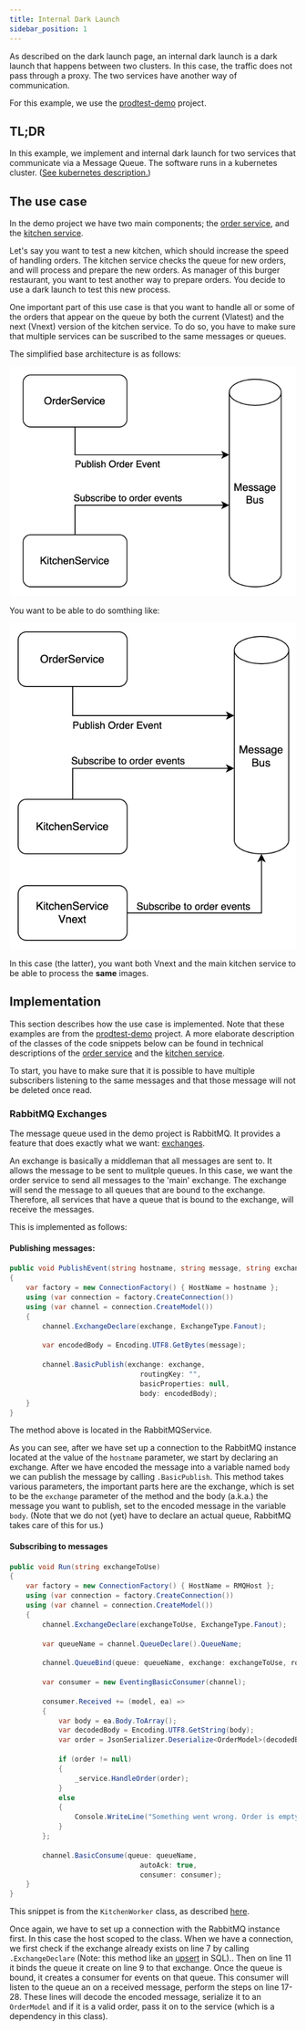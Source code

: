 ```yaml
---
title: Internal Dark Launch
sidebar_position: 1
---
```


As described on the dark launch page, an internal dark launch is a dark launch that happens between two clusters. In this case, the traffic does not pass through a proxy. The two services have another way of communication.

For this example, we use the [prodtest-demo](https://github.com/brdv/prodtest-demo) project.

## TL;DR

In this example, we implement and internal dark launch for two services that communicate via a Message Queue. The software runs in a kubernetes cluster. ([See kubernetes description.](../technical-detail/kubernetes-setup.md))

## The use case

In the demo project we have two main components; the [order service](../technical-detail/order-service.md), and the [kitchen service](../technical-detail/kitchen-service.md).

Let's say you want to test a new kitchen, which should increase the speed of handling orders. The kitchen service checks the queue for new orders, and will process and prepare the new orders.
As manager of this burger restaurant, you want to test another way to prepare orders. You decide to use a dark launch to test this new process.

One important part of this use case is that you want to handle all or some of the orders that appear on the queue by both the current (Vlatest) and the next (Vnext) version of the kitchen service. To do so, you have to make sure that multiple services can be suscribed to the same messages or queues.

The simplified base architecture is as follows:

![Simple architecture](./img/dark-launch/simple-internal-dl.png)

You want to be able to do somthing like:

![Desired architecture](./img/dark-launch/desired-internal-dl.png)

In this case (the latter), you want both Vnext and the main kitchen service to be able to process the **same** images.

## Implementation

This section describes how the use case is implemented. Note that these examples are from the [prodtest-demo](https://github.com/brdv/prodtest-demo) project. A more elaborate description of the classes of the code snippets below can be found in technical descriptions of the [order service](../technical-detail/order-service.md) and the [kitchen service](../technical-detail/kitchen-service.md).

To start, you have to make sure that it is possible to have multiple subscribers listening to the same messages and that those message will not be deleted once read.

### RabbitMQ Exchanges

The message queue used in the demo project is RabbitMQ. It provides a feature that does exactly what we want: [exchanges](https://www.rabbitmq.com/tutorials/amqp-concepts.html#exchanges).

An exchange is basically a middleman that all messages are sent to. It allows the message to be sent to mulitple queues. In this case, we want the order service to send all messages to the 'main' exchange. The exchange will send the message to all queues that are bound to the exchange. Therefore, all services that have a queue that is bound to the exchange, will receive the messages.

This is implemented as follows:

#### Publishing messages:

```csharp showLineNumbers
public void PublishEvent(string hostname, string message, string exchange)
{
    var factory = new ConnectionFactory() { HostName = hostname };
    using (var connection = factory.CreateConnection())
    using (var channel = connection.CreateModel())
    {
        channel.ExchangeDeclare(exchange, ExchangeType.Fanout);

        var encodedBody = Encoding.UTF8.GetBytes(message);

        channel.BasicPublish(exchange: exchange,
                                routingKey: "",
                                basicProperties: null,
                                body: encodedBody);
    }
}
```

The method above is located in the RabbitMQService.

As you can see, after we have set up a connection to the RabbitMQ instance located at the value of the `hostname` parameter, we start by declaring an exchange. After we have encoded the message into a variable named `body` we can publish the message by calling `.BasicPublish`. This method takes various parameters, the important parts here are the exchange, which is set to be the `exchange` parameter of the method and the body (a.k.a.) the message you want to publish, set to the encoded message in the variable `body`. (Note that we do not (yet) have to declare an actual queue, RabbitMQ takes care of this for us.)

#### Subscribing to messages

```csharp showLineNumbers
public void Run(string exchangeToUse)
{
    var factory = new ConnectionFactory() { HostName = RMQHost };
    using (var connection = factory.CreateConnection())
    using (var channel = connection.CreateModel())
    {
        channel.ExchangeDeclare(exchangeToUse, ExchangeType.Fanout);

        var queueName = channel.QueueDeclare().QueueName;

        channel.QueueBind(queue: queueName, exchange: exchangeToUse, routingKey: "");

        var consumer = new EventingBasicConsumer(channel);

        consumer.Received += (model, ea) =>
        {
            var body = ea.Body.ToArray();
            var decodedBody = Encoding.UTF8.GetString(body);
            var order = JsonSerializer.Deserialize<OrderModel>(decodedBody);

            if (order != null)
            {
                _service.HandleOrder(order);
            }
            else
            {
                Console.WriteLine("Something went wrong. Order is empty");
            }
        };

        channel.BasicConsume(queue: queueName,
                                autoAck: true,
                                consumer: consumer);
    }
}
```

This snippet is from the `KitchenWorker` class, as described [here](../technical-detail/kitchen-service.md).

Once again, we have to set up a connection with the RabbitMQ instance first. In this case the host scoped to the class.
When we have a connection, we first check if the exchange already exists on line 7 by calling `.ExchangeDeclare` (Note: this method like an [upsert](https://cockroachlabs.com/blog/sql-upsert/#what-is-an-upsert-in-sql) in SQL).. Then on line 11 it binds the queue it create on line 9 to that exchange.
Once the queue is bound, it creates a consumer for events on that queue. This consumer will listen to the queue an on a received message, perform the steps on line 17-28. These lines will decode the encoded message, serialize it to an `OrderModel` and if it is a valid order, pass it on to the service (which is a dependency in this class).
